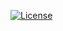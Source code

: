 [![License](https://img.shields.io/badge/License-GPL-blue.svg)](https://www.gnu.org/licenses/gpl-3.0.html)

